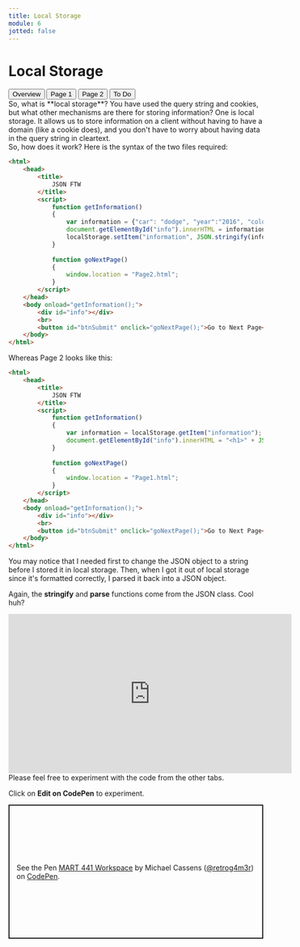 ```yaml
---
title: Local Storage
module: 6
jotted: false
---
```


# Local Storage
<div class="tab">
  <button class="tablinks active" onclick="openTab(event, 'Overview')">Overview</button>
  <button class="tablinks" onclick="openTab(event, 'page1')">Page 1</button>
    <button class="tablinks" onclick="openTab(event, 'page2')">Page 2</button>
  <button class="tablinks" onclick="openTab(event, 'todo')">To Do</button>
  </div>
<div id="Overview" class="tabcontent" style="display:block">
<div class="tabhtml" markdown="1">
So, what is **local storage**? You have used the query string and cookies, but what other mechanisms are there for storing information?  One is local storage.  It allows us to store information on a client without having to have a domain (like a cookie does), and you don't have to worry about having data in the query string in cleartext.
</div>
</div>

<div id="page1" class="tabcontent">
<div class="tabhtml" markdown="1">
So, how does it work?  Here is the syntax of the two files required:

```html
<html>
    <head>
        <title>
            JSON FTW
        </title>
        <script>
            function getInformation()
            {
                var information = {"car": "dodge", "year":"2016", "color":"blue"};
                document.getElementById("info").innerHTML = information.car + ":" + information.year + ":" + information.color;
                localStorage.setItem("information", JSON.stringify(information));
            }
            
            function goNextPage()
            {
                window.location = "Page2.html";
            }
        </script>
    </head>
    <body onload="getInformation();">
        <div id="info"></div>
        <br>
        <button id="btnSubmit" onclick="goNextPage();">Go to Next Page</button>
    </body>
</html>
```

</div>
</div>

<div id="page2" class="tabcontent">
<div class="tabhtml" markdown="1">
Whereas Page 2 looks like this:


```html
<html>
    <head>
        <title>
            JSON FTW
        </title>
        <script>
            function getInformation()
            {
                var information = localStorage.getItem("information");
                document.getElementById("info").innerHTML = "<h1>" + JSON.parse(information).car + "</h1>";
            }
            
            function goNextPage()
            {
                window.location = "Page1.html";
            }
        </script>
    </head>
    <body onload="getInformation();">
        <div id="info"></div>
        <br>
        <button id="btnSubmit" onclick="goNextPage();">Go to Next Page</button>
    </body>
</html>
```

You may notice that I needed first to change the JSON object to a string before I stored it in local storage.  Then, when I got it out of local storage since it's formatted correctly, I parsed it back into a JSON object.

Again, the **stringify** and **parse** functions come from the JSON class.  Cool huh?

<div class="embed-responsive embed-responsive-16by9"><iframe width="560" height="315" src="https://www.youtube.com/embed/X-3_05yBklQ" frameborder="0" allow="accelerometer; autoplay; encrypted-media; gyroscope; picture-in-picture" allowfullscreen></iframe></div>

</div>
</div>

<div id="todo" class="tabcontent">
<div class="tabhtml" markdown="1">
Please feel free to experiment with the code from the other tabs.

Click on **Edit on CodePen** to experiment.

<p class="codepen" data-height="265" data-theme-id="dark" data-default-tab="result" data-user="retrog4m3r" data-slug-hash="OJbJLvb" style="height: 265px; box-sizing: border-box; display: flex; align-items: center; justify-content: center; border: 2px solid; margin: 1em 0; padding: 1em;" data-pen-title="MART 441 Workspace">
  <span>See the Pen <a href="https://codepen.io/retrog4m3r/pen/OJbJLvb">
  MART 441 Workspace</a> by Michael Cassens (<a href="https://codepen.io/retrog4m3r">@retrog4m3r</a>)
  on <a href="https://codepen.io">CodePen</a>.</span>
</p>
<script async src="https://cpwebassets.codepen.io/assets/embed/ei.js"></script>
</div>
</div>


